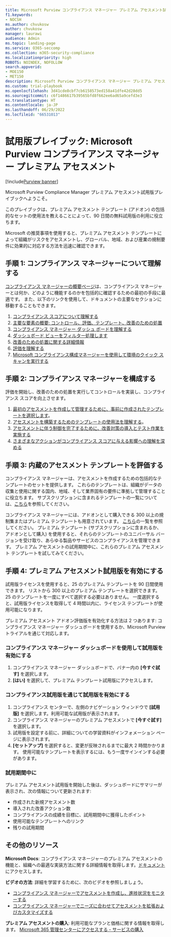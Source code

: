 ```yaml
---
title: Microsoft Purview コンプライアンス マネージャー プレミアム アセスメント試用版プレイブック
f1.keywords:
- NOCSH
ms.author: chvukosw
author: chvukosw
manager: laurawi
audience: Admin
ms.topic: landing-page
ms.service: O365-seccomp
ms.collection: m365-security-compliance
ms.localizationpriority: high
ROBOTS: NOINDEX, NOFOLLOW
search.appverid:
- MOE150
- MET150
description: Microsoft Purview コンプライアンス マネージャー プレミアム アセスメント試用版プレイブック。
ms.custom: trial-playbook
ms.openlocfilehash: 3d41cde8cbf7cb6158573ed158a41dfe42d28dd5
ms.sourcegitcommit: c6f1486617b39565bfd8f662ee6ad65a9cefd3e3
ms.translationtype: HT
ms.contentlocale: ja-JP
ms.lasthandoff: 06/29/2022
ms.locfileid: "66531013"
---
```

# <a name="trial-playbook-microsoft-purview-compliance-manager-premium-assessments"></a>試用版プレイブック: Microsoft Purview コンプライアンス マネージャー プレミアム アセスメント

[!include[Purview banner](../includes/purview-rebrand-banner.md)]

Microsoft Purview Compliance Manager プレミアム アセスメント試用版プレイブックへようこそ。

このプレイブックは、プレミアム アセスメント テンプレート (アドオン) の包括的なセットの使用法を教えることによって、90 日間の無料試用版の利用に役立ちます。

Microsoft の推奨事項を使用すると、プレミアム アセスメント テンプレートによって組織がリスクをアセスメントし、グローバル、地域、および産業の規制要件に効果的に対応する方法を迅速に確認できます。

## <a name="step-1-get-to-know-compliance-manager"></a>手順 1: コンプライアンス マネージャーについて理解する

[コンプライアンス マネージャーの概要ページ](compliance-manager.md)は、コンプライアンス マネージャーとは何か、どのように機能するのかを包括的に確認するための最初の手段に最適です。 また、以下のリンクを使用して、ドキュメントの主要なセクションに移動することもできます。

1. [コンプライアンス スコアについて理解する](compliance-manager.md#understanding-your-compliance-score)
1. [主要な要素の概要: コントロール、評価、テンプレート、改善のための処置](compliance-manager.md#key-elements-controls-assessments-templates-improvement-actions)
1. [コンプライアンス マネージャー ダッシュ ボードを理解する](compliance-manager-setup.md#understand-the-compliance-manager-dashboard)
1. [ダッシュボード ビューをフィルター処理します](compliance-manager-setup.md#filtering-your-dashboard-view)
1. [改善のための処置に関する詳細情報](compliance-manager-setup.md#improvement-actions-page)
1. [評価を理解する](compliance-manager.md#assessments)
1. [Microsoft コンプライアンス構成マネージャーを使用して環境のクイック スキャンを実行する](compliance-manager-mcca.md)

## <a name="step-2-configure-compliance-manager"></a>手順 2: コンプライアンス マネージャーを構成する

評価を開始し、改善のための処置を実行してコントロールを実装し、コンプライアンス スコアを向上させます。

1. [最初のアセスメントを作成して管理するために、事前に作成されたテンプレートを選択します](compliance-manager-assessments.md)。
1. [アセスメントを構築するためのテンプレートの使用法を理解する](compliance-manager-templates.md)。
1. [アセスメントに伴う制御を完了するために、改善対策の導入とテスト作業を実施する](compliance-manager-improvement-actions.md)
1. [さまざまなアクションがコンプライアンス スコアに与える影響への理解を深める](compliance-score-calculation.md)

## <a name="step-3-review-included-assessment-templates"></a>手順 3: 内蔵のアセスメント テンプレートを評価する

コンプライアンス マネージャーは、アセスメントを作成するための包括的なテンプレートのセットを提供します。 これらのテンプレートは、組織がデータの収集と使用に関する国内、地域、そして業界固有の要件に準拠して管理することに役立ちます。 サブスクリプションに含まれるテンプレートの一覧については、[こちら](/office365/servicedescriptions/microsoft-365-service-descriptions/microsoft-365-tenantlevel-services-licensing-guidance/microsoft-365-security-compliance-licensing-guidance#which-assessments-are-included-by-default-free-of-cost)を参照してください。

コンプライアンス マネージャーには、アドオンとして購入できる 300 以上の規制集またはプレミアム テンプレートも用意されています。 [こちら](compliance-manager-templates-list.md#premium-templates)の一覧を参照してください。 プレミアム テンプレート (サブスクリプションに含まれるか、アドオンとして購入) を使用すると、それらのテンプレートのユニバーサル バージョンを受け取り、あらゆる製品やサービスのコンプライアンスを管理できます。 プレミアム アセスメントの試用期間中に、これらのプレミアム アセスメント テンプレートを試してみてください。

## <a name="step-4-enable-the-premium-assessment-trial"></a>手順 4: プレミアム アセスメント試用版を有効にする

試用版ライセンスを使用すると、25 のプレミアム テンプレートを 90 日間使用できます。 リストから 300 以上のプレミアム テンプレートを選択できます。 25 のテンプレートを一度にすべて選択する必要はありません。 一度選択すると、試用版ライセンスを取得して 4 時間以内に、ライセンス テンプレートが使用可能になります。

プレミアム アセスメント アドオン評価版を有効化する方法は 2 つあります: コンプライアンス マネージャー ダッシュボードを使用するか、Microsoft Purview トライアルを通じて対応します。

### <a name="enable-trial-via-the-compliance-manager-dashboard"></a>コンプライアンス マネージャー ダッシュボードを使用して試用版を有効にする

1. コンプライアンス マネージャー ダッシュボードで、バナー内の **[今すぐ試す]** を選択します。
1. **[はい]** を選択して、プレミアム テンプレート試用版にアクセスします。

### <a name="enable-trial-via-the-compliance-trial"></a>コンプライアンス試用版を通じて試用版を有効にする

1. コンプライアンス センターで、左側のナビゲーション ウィンドウで **[試用版]** を選択します。利用可能な試用版が表示されます。
1. コンプライアンス マネージャーのプレミアム アセスメントで **[今すぐ試す]** を選択します。
1. 試用版を設定する前に、詳細についての学習資料がインフォメーション ページに表示されます。
1. **[セットアップ]** を選択すると、変更が反映されるまでに最大 2 時間かかります。 使用可能なテンプレートを表示するには、もう一度サインインする必要があります。

### <a name="during-the-trial"></a>試用期間中に

プレミアム アセスメント試用版を開始した後は、ダッシュボードにサマリーが表示され、次の情報について更新されます:

- 作成された新規アセスメント数
- 導入された改善アクション数
- コンプライアンスの成績を目標に、試用期間中に獲得したポイント
- 使用可能なテンプレートへのリンク
- 残りの試用期間

## <a name="additional-resources"></a>その他のリソース

**Microsoft Docs**: コンプライアンス マネージャーのプレミアム アセスメントの機能と、組織への最適な実装方法に関する詳細情報を取得します。[ドキュメント](compliance-manager-templates.md)にアクセスします。

**ビデオの方法**: 詳細を学習するために、次のビデオを参照しましょう。

- [コンプライアンス マネージャーでアセスメントを作成し、進捗状況をモニターする](https://techcommunity.microsoft.com/t5/video-hub/create-assessments-and-monitor-your-progress-with-compliance/ba-p/1687992?search-action-id=375363186777&search-result-uid=1687992)
- [コンプライアンス マネージャーでニーズに合わせてアセスメントを拡張およびカスタマイズする](https://techcommunity.microsoft.com/t5/video-hub/extend-and-customize-assessments-to-suit-your-needs-in/ba-p/1687991?search-action-id=375363186777&search-result-uid=1687991)

**プレミアム アセスメントの購入**: 利用可能なプランと価格に関する情報を取得します。 [Microsoft 365 管理センターにアクセスする - サービスの購入](https://admin.microsoft.com/#/catalog/offer-details/compliance-manager-premium-assessment-add-on/46E9BF2A-3C8D-4A69-A7E7-3DA04687636D)
